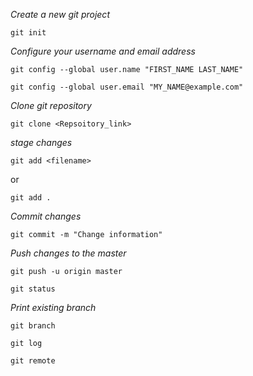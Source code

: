 

*Create a new git project*

`git init`

*Configure your username and email address*

`git config --global user.name "FIRST_NAME LAST_NAME"`

`git config --global user.email "MY_NAME@example.com"`

*Clone git repository*

`git clone <Repsoitory_link>`

*stage changes*

`git add <filename>`

or

`git add .`


*Commit changes*

`git commit -m "Change information"`

*Push changes to the master*

`git push -u origin master`

`git status`

*Print existing branch*

`git branch`



`git log`

`git remote`
